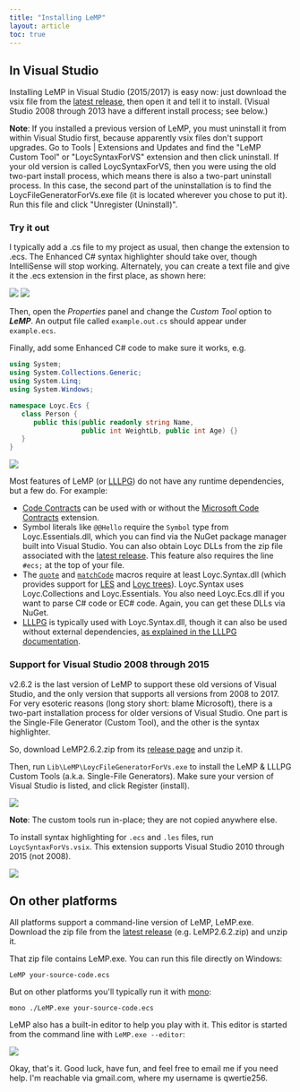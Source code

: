 ```yaml
---
title: "Installing LeMP"
layout: article
toc: true
---
```


In Visual Studio
----------------

Installing LeMP in Visual Studio (2015/2017) is easy now: just download the vsix file from the [latest release](https://github.com/qwertie/ecsharp/releases), then open it and tell it to install. (Visual Studio 2008 through 2013 have a different install process; see below.)

**Note**: If you installed a previous version of LeMP, you must uninstall it from within Visual Studio first, because apparently vsix files don't support upgrades. Go to Tools \| Extensions and Updates and find the "LeMP Custom Tool" or "LoycSyntaxForVS" extension and then click uninstall. If your old version is called LoycSyntaxForVS, then you were using the old two-part install process, which means there is also a two-part uninstall process. In this case, the second part of the uninstallation is to find the LoycFileGeneratorForVs.exe file (it is located wherever you chose to put it). Run this file and click "Unregister (Uninstall)".

### Try it out

I typically add a .cs file to my project as usual, then change the extension to .ecs. The Enhanced C# syntax highlighter should take over, though IntelliSense will stop working. Alternately, you can create a text file and give it the .ecs extension in the first place, as shown here:

![](lemp-add-file-1.png)
![](lemp-add-file-2.png)

Then, open the *Properties* panel and change the *Custom Tool* option to **_LeMP_**. An output file called `example.out.cs` should appear under `example.ecs`.

Finally, add some Enhanced C# code to make sure it works, e.g.

~~~csharp
using System;
using System.Collections.Generic;
using System.Linq;
using System.Windows;

namespace Loyc.Ecs {
   class Person {
      public this(public readonly string Name, 
                  public int WeightLb, public int Age) {}
   }
}
~~~

![](lemp-add-file-3.png)

Most features of LeMP (or [LLLPG](/lllpg)) do not have any runtime dependencies, but a few do. For example:

- [Code Contracts](http://ecsharp.net/lemp/ref-code-contracts.html) can be used with or without the [Microsoft Code Contracts](https://github.com/Microsoft/CodeContracts) extension.
- Symbol literals like `@@Hello` require the `Symbol` type from Loyc.Essentials.dll, which you can find via the NuGet package manager built into Visual Studio. You can also obtain Loyc DLLs from the zip file associated with the [latest release](https://github.com/qwertie/ecsharp/releases). This feature also requires the line `#ecs;` at the top of your file.
- The [`quote`](http://ecsharp.net/lemp/ref-other.html#quote) and [`matchCode`](http://ecsharp.net/lemp/ref-other.html#matchcode) macros require at least Loyc.Syntax.dll (which provides support for [LES](http://loyc.net/les) and [Loyc trees](http://loyc.net/loyc-trees)). Loyc.Syntax uses Loyc.Collections and Loyc.Essentials. You also need Loyc.Ecs.dll if you want to parse C# code or EC# code. Again, you can get these DLLs via NuGet.
- [LLLPG](http://ecsharp.net/lllpg) is typically used with Loyc.Syntax.dll, though it can also be used without external dependencies, [as explained in the LLLPG documentation](http://ecsharp.net/lllpg/5-loyc-libraries.html).

### Support for Visual Studio 2008 through 2015

v2.6.2 is the last version of LeMP to support these old versions of Visual Studio, and the only version that supports all versions from 2008 to 2017. For very esoteric reasons (long story short: blame Microsoft), there is a two-part installation process for older versions of Visual Studio. One part is the Single-File Generator (Custom Tool), and the other is the syntax highlighter.

So, download LeMP2.6.2.zip from its [release page](https://github.com/qwertie/ecsharp/releases/tag/v2.6.2) and unzip it.

Then, run `Lib\LeMP\LoycFileGeneratorForVs.exe` to install the LeMP & LLLPG Custom Tools (a.k.a. Single-File Generators). Make sure your version of Visual Studio is listed, and click Register (install).

![](lemp-install-2.png)

**Note**: The custom tools run in-place; they are not copied anywhere else.

To install syntax highlighting for `.ecs` and `.les` files, run `LoycSyntaxForVs.vsix`. This extension supports Visual Studio 2010 through 2015 (not 2008).

![](lemp-install-3.png)

On other platforms
------------------

All platforms support a command-line version of LeMP, LeMP.exe. Download the zip file from the [latest release](https://github.com/qwertie/ecsharp/releases) (e.g. LeMP2.6.2.zip) and unzip it.

That zip file contains LeMP.exe. You can run this file directly on Windows:

    LeMP your-source-code.ecs

But on other platforms you'll typically run it with [mono](http://www.mono-project.com):

    mono ./LeMP.exe your-source-code.ecs

LeMP also has a built-in editor to help you play with it. This editor is started from the command line with `LeMP.exe --editor`:

![](lemp-editor.png)

Okay, that's it. Good luck, have fun, and feel free to email me if you need help. I'm reachable via gmail.com, where my username is qwertie256.